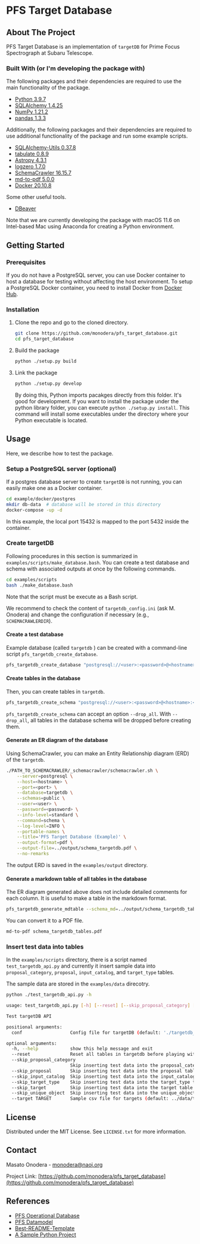 # PFS Target Database


<!--
*** Thanks for checking out the Best-README-Template. If you have a suggestion
*** that would make this better, please fork the repo and create a pull request
*** or simply open an issue with the tag "enhancement".
*** Thanks again! Now go create something AMAZING! :D
***
***
***
*** To avoid retyping too much info. Do a search and replace for the following:
*** github_username, repo_name, twitter_handle, email, project_title, project_description
-->



<!-- PROJECT SHIELDS -->
<!--
*** I'm using markdown "reference style" links for readability.
*** Reference links are enclosed in brackets [ ] instead of parentheses ( ).
*** See the bottom of this document for the declaration of the reference variables
*** for contributors-url, forks-url, etc. This is an optional, concise syntax you may use.
*** https://www.markdownguide.org/basic-syntax/#reference-style-links
-->
<!-- [![Contributors][contributors-shield]][contributors-url]
[![Forks][forks-shield]][forks-url]
[![Stargazers][stars-shield]][stars-url]
[![Issues][issues-shield]][issues-url]
[![MIT License][license-shield]][license-url]
[![LinkedIn][linkedin-shield]][linkedin-url] -->



<!-- PROJECT LOGO -->
<!-- <br />
<p align="center">
  <a href="https://github.com/github_username/repo_name">
    <img src="images/logo.png" alt="Logo" width="80" height="80">
  </a>

  <h3 align="center">project_title</h3>

  <p align="center">
    project_description
    <br />
    <a href="https://github.com/github_username/repo_name"><strong>Explore the docs »</strong></a>
    <br />
    <br />
    <a href="https://github.com/github_username/repo_name">View Demo</a>
    ·
    <a href="https://github.com/github_username/repo_name/issues">Report Bug</a>
    ·
    <a href="https://github.com/github_username/repo_name/issues">Request Feature</a>
  </p>
</p> -->



<!-- TABLE OF CONTENTS -->
<!-- <details open="open">
  <summary><h2 style="display: inline-block">Table of Contents</h2></summary>
  <ol>
    <li>
      <a href="#about-the-project">About The Project</a>
      <ul>
        <li><a href="#built-with">Built With</a></li>
      </ul>
    </li>
    <li>
      <a href="#getting-started">Getting Started</a>
      <ul>
        <li><a href="#prerequisites">Prerequisites</a></li>
        <li><a href="#installation">Installation</a></li>
      </ul>
    </li>
    <li><a href="#usage">Usage</a></li>
    <li><a href="#roadmap">Roadmap</a></li>
    <li><a href="#contributing">Contributing</a></li>
    <li><a href="#license">License</a></li>
    <li><a href="#contact">Contact</a></li>
    <li><a href="#acknowledgements">Acknowledgements</a></li>
  </ol>
</details> -->





<!-- ABOUT THE PROJECT -->
## About The Project

PFS Target Database is an implementation of `targetDB` for Prime Focus Spectrograph at Subaru Telescope.



### Built With (or I'm developing the package with)

The following packages and their dependencies are required to use the main functionality of the package.

* [Python 3.9.7](https://www.python.org/)
* [SQLAlchemy 1.4.25](https://www.sqlalchemy.org/)
* [NumPy 1.21.2](https://numpy.org/)
* [pandas 1.3.3](https://pandas.pydata.org/)

Additionally, the following packages and their dependencies are required to use additional functionality of the package and run some example scripts.

* [SQLAlchemy-Utils 0.37.8](https://sqlalchemy-utils.readthedocs.io/en/latest/)
* [tabulate 0.8.9](https://pypi.org/project/tabulate/)
* [Astropy 4.3.1](https://www.astropy.org/)
* [logzero 1.7.0](https://logzero.readthedocs.io/en/latest/)
* [SchemaCrawler 16.15.7](https://www.schemacrawler.com/)
* [md-to-pdf 5.0.0](https://github.com/simonhaenisch/md-to-pdf)
* [Docker 20.10.8](https://www.docker.com/)

Some other useful tools.
* [DBeaver](https://dbeaver.io/)

Note that we are currently developing the package with macOS 11.6 on Intel-based Mac using Anaconda for creating a Python environment.


<!-- GETTING STARTED -->
## Getting Started

### Prerequisites

If you do not have a PostgreSQL server, you can use Docker container to host a database for testing without affecting the host environment. To setup a PostgreSQL Docker container, you need to install Docker from [Docker Hub](https://hub.docker.com/search?type=edition&offering=community).

### Installation

1. Clone the repo and go to the cloned directory.
   ```sh
   git clone https://github.com/monodera/pfs_target_database.git
   cd pfs_target_database
   ```

2. Build the package
   ```sh
   python ./setup.py build
   ```

3. Link the package
    ```sh
    python ./setup.py develop
    ```
    By doing this, Python imports pacakges directly from this folder. It's good for development. If you want to install the package under the python library folder, you can execute `python ./setup.py install`.  This command will install some executables under the directory where your Python executable is located.



<!-- USAGE EXAMPLES -->
## Usage

Here, we describe how to test the package.

### Setup a PostgreSQL server (optional)

If a postgres database server to create `targetDB` is not running, you can easily make one as a Docker container.

```sh
cd example/docker/postgres
mkdir db-data  # database will be stored in this directory
docker-compose -up -d
```
In this example, the local port 15432 is mapped to the port 5432 inside the container.

<!-- Use this space to show useful examples of how a project can be used. Additional screenshots, code examples and demos work well in this space. You may also link to more resources.

_For more examples, please refer to the [Documentation](https://example.com)_ -->

### Create targetDB

Following procedures in this section is summarized in `examples/scripts/make_database.bash`. You can create a test database and schema with associated outputs at once by the following commands.

```sh
cd examples/scripts
bash ./make_database.bash
```

Note that the script must be execute as a Bash script.

We recommend to check the content of `targetdb_config.ini` (ask M. Onodera) and change the configuration if necessary (e.g., `SCHEMACRAWLERDIR`).

#### Create a test database

Example database (called `targetdb` ) can be created with a command-line script `pfs_targetdb_create_database`.
```sh
pfs_targetdb_create_database "postgresql://<user>:<password>@<hostname>:<port>/targetdb"
```

#### Create tables in the database

Then, you can create tables in `targetdb`.
```sh
pfs_targetdb_create_schema "postgresql://<user>:<password>@<hostname>:<port>/targetdb"
```
`pfs_targetdb_create_schema` can accept an option `--drop_all`.  With `--drop_all`, all tables in the database schema will be dropped before creating them.

#### Generate an ER diagram of the database

Using SchemaCrawler, you can make an Entity Relationship diagram (ERD) of the `targetdb`.
```sh
./PATH_TO_SCHEMACRAWLER/_schemacrawler/schemacrawler.sh \
    --server=postgresql \
    --host=<hostname> \
    --port=<port> \
    --database=targetdb \
    --schemas=public \
    --user=<user> \
    --password=<password> \
    --info-level=standard \
    --command=schema \
    --log-level=INFO \
    --portable-names \
    --title='PFS Target Database (Example)' \
    --output-format=pdf \
    --output-file=../output/schema_targetdb.pdf \
    --no-remarks
```
The output ERD is saved in the `examples/output` directory.

#### Generate a markdown table of all tables in the database

The ER diagram generated above does not include detailed comments for each column. It is useful to make a table in the markdown format.

```sh
pfs_targetdb_generate_mdtable --schema_md=../output/schema_targetdb_tables.md --basedir=../output
````

You can convert it to a PDF file.

```sh
md-to-pdf schema_targetdb_tables.pdf
```

### Insert test data into tables

In the `examples/scripts` directory, there is a script named `test_targetdb_api.py` and currently it insert sample data into `proposal_category`, `proposal`, `input_catalog`, and `target_type` tables.

The sample data are stored in the `examples/data` direcotry.

```sh
python ./test_targetdb_api.py -h

usage: test_targetdb_api.py [-h] [--reset] [--skip_proposal_category] [--skip_proposal] [--skip_input_catalog] [--skip_target_type] [--skip_target] [--skip_unique_object] [--target TARGET] conf

Test targetDB API

positional arguments:
  conf                  Config file for targetDB (default: './targetdb_config.ini')

optional arguments:
  -h, --help            show this help message and exit
  --reset               Reset all tables in targetdb before playing with it. (Default: False)
  --skip_proposal_category
                        Skip inserting test data into the proposal_category table (default: False)
  --skip_proposal       Skip inserting test data into the proposal table (default: False)
  --skip_input_catalog  Skip inserting test data into the input_catalog table (default: False)
  --skip_target_type    Skip inserting test data into the target_type table (default: False)
  --skip_target         Skip inserting test data into the target table (default: False)
  --skip_unique_object  Skip inserting test data into the unique_object table (default: False)
  --target TARGET       Sample csv file for targets (default: ../data/target_s21b-en01.csv)
```







<!-- ROADMAP -->
<!-- ## Roadmap

See the [open issues](https://github.com/monodera/pfs_target_database/issues) for a list of proposed features (and known issues). -->



<!-- CONTRIBUTING -->
<!-- ## Contributing

Contributions are what make the open source community such an amazing place to learn, inspire, and create. Any contributions you make are **greatly appreciated**.

1. Fork the Project
2. Create your Feature Branch (`git checkout -b feature/AmazingFeature`)
3. Commit your Changes (`git commit -m 'Add some AmazingFeature'`)
4. Push to the Branch (`git push origin feature/AmazingFeature`)
5. Open a Pull Request -->



<!-- LICENSE -->
## License

Distributed under the MIT License. See `LICENSE.txt` for more information.



<!-- CONTACT -->
## Contact

Masato Onodera - monodera@naoj.org

Project Link: [https://github.com/monodera/pfs_target_database](https://github.com/monodera/pfs_target_database)



<!-- ACKNOWLEDGEMENTS -->
<!-- ## Acknowledgements -->
## References

* [PFS Operational Database](https://github.com/Subaru-PFS/spt_operational_database)
* [PFS Datamodel](https://github.com/Subaru-PFS/datamodel)
* [Best-README-Template](https://github.com/othneildrew/Best-README-Template)
* [A Sample Python Project](https://github.com/pypa/sampleproject)






<!-- MARKDOWN LINKS & IMAGES -->
<!-- https://www.markdownguide.org/basic-syntax/#reference-style-links -->
<!-- [contributors-shield]: https://img.shields.io/github/contributors/monodera/repo.svg?style=for-the-badge
[contributors-url]: https://github.com/monodera/pfs_target_database/graphs/contributors
[forks-shield]: https://img.shields.io/github/forks/monodera/repo.svg?style=for-the-badge
[forks-url]: https://github.com/monodera/pfs_target_database/network/members
[stars-shield]: https://img.shields.io/github/stars/monodera/repo.svg?style=for-the-badge
[stars-url]: https://github.com/monodera/pfs_target_database/stargazers
[issues-shield]: https://img.shields.io/github/issues/monodera/repo.svg?style=for-the-badge
[issues-url]: https://github.com/monodera/pfs_target_database/issues
[license-shield]: https://img.shields.io/github/license/monodera/repo.svg?style=for-the-badge
[license-url]: https://github.com/monodera/pfs_target_database/blob/master/LICENSE.txt
[linkedin-shield]: https://img.shields.io/badge/-LinkedIn-black.svg?style=for-the-badge&logo=linkedin&colorB=555
[linkedin-url]: https://linkedin.com/in/monodera -->
